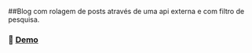 ##Blog com rolagem de posts através de uma api externa e com filtro de pesquisa.

### 👾 [Demo](https://scrollandfilterblog.netlify.app/)
